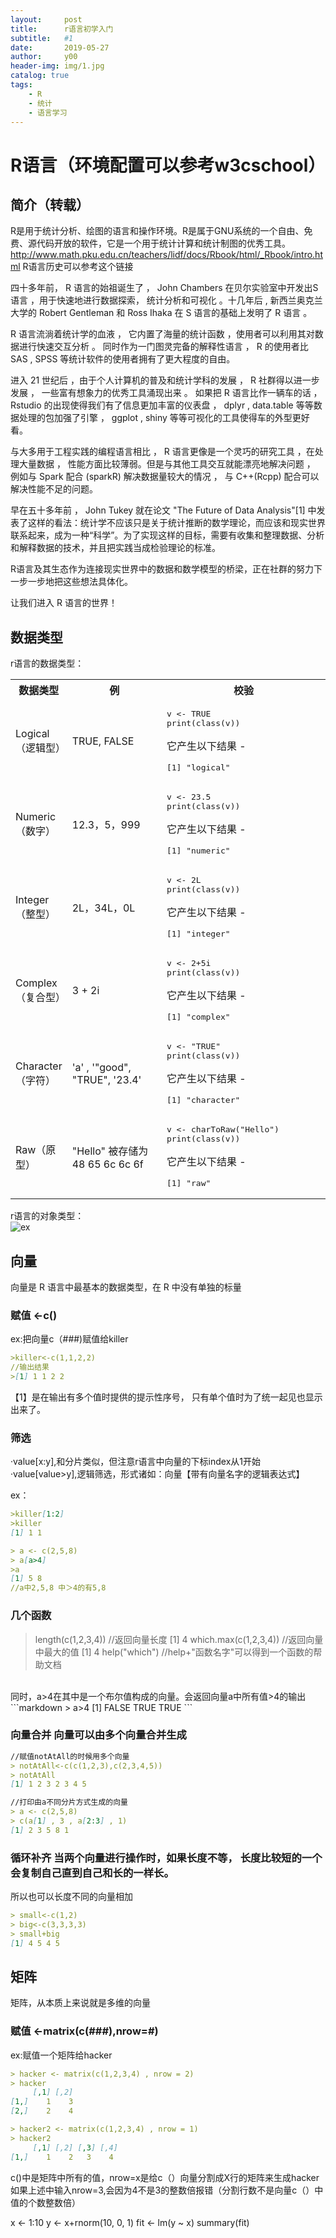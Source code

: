 ```yaml
---
layout:     post
title:      r语言初学入门
subtitle:   #1
date:       2019-05-27
author:     y00
header-img: img/1.jpg
catalog: true
tags:
    - R
    - 统计
    - 语言学习
---
```

# R语言（环境配置可以参考w3cschool）

## 简介（转载）
R是用于统计分析、绘图的语言和操作环境。R是属于GNU系统的一个自由、免费、源代码开放的软件，它是一个用于统计计算和统计制图的优秀工具。
http://www.math.pku.edu.cn/teachers/lidf/docs/Rbook/html/_Rbook/intro.html R语言历史可以参考这个链接


四十多年前， R 语言的始祖诞生了 ， John Chambers 在贝尔实验室中开发出S语言 ，用于快速地进行数据探索， 统计分析和可视化 。十几年后 , 新西兰奥克兰大学的 Robert Gentleman 和 Ross Ihaka 在 S 语言的基础上发明了 R 语言 。

R 语言流淌着统计学的血液 ， 它内置了海量的统计函数 ，使用者可以利用其对数据进行快速交互分析 。 同时作为一门图灵完备的解释性语言 ， R 的使用者比 SAS , SPSS 等统计软件的使用者拥有了更大程度的自由。

进入 21 世纪后 ，由于个人计算机的普及和统计学科的发展 ， R 社群得以进一步发展 ， 一些富有想象力的优秀工具涌现出来 。 如果把 R 语言比作一辆车的话 ， Rstudio 的出现使得我们有了信息更加丰富的仪表盘 ， dplyr , data.table 等等数据处理的包加强了引擎 ， ggplot , shiny 等等可视化的工具使得车的外型更好看。

与大多用于工程实践的编程语言相比 ， R 语言更像是一个灵巧的研究工具 ，在处理大量数据 ， 性能方面比较薄弱。但是与其他工具交互就能漂亮地解决问题 ， 例如与 Spark 配合 (sparkR) 解决数据量较大的情况 ， 与 C++(Rcpp) 配合可以解决性能不足的问题。

早在五十多年前 ， John Tukey 就在论文 "The Future of Data Analysis"[1] 中发表了这样的看法：统计学不应该只是关于统计推断的数学理论，而应该和现实世界联系起来，成为一种“科学”。为了实现这样的目标，需要有收集和整理数据、分析和解释数据的技术，并且把实践当成检验理论的标准。

R语言及其生态作为连接现实世界中的数据和数学模型的桥梁，正在社群的努力下一步一步地把这些想法具体化。

让我们进入 R 语言的世界！
## 数据类型
r语言的数据类型：
<table class="table table-bordered       "><tbody><tr><th style="width:16%">数据类型</th><th style="width:30%">例</th><th>校验</th></tr><tr><td style="vertical-align:middle;"><span>Logical（逻辑型）</span></td><td style="vertical-align:middle;"><span>TRUE, FALSE</span></td><td><pre class="prettyprint notranslate tryit">v &lt;- TRUE 
print(class(v))
</pre><p>它产生以下结果 - </p><pre class="result notranslate">[1] "logical" 
</pre></td></tr><tr><td style="vertical-align:middle;"><span>Numeric（数字）</span></td><td style="vertical-align:middle;">12.3，5，999</td><td><pre class="prettyprint notranslate tryit">v &lt;- 23.5
print(class(v))
</pre><p>它产生以下结果 - </p><pre class="result notranslate">[1] "numeric"
</pre></td></tr><tr><td style="vertical-align:middle;"><span>Integer（整型）</span></td><td style="vertical-align:middle;">2L，34L，0L</td><td><pre class="prettyprint notranslate tryit">v &lt;- 2L
print(class(v))
</pre><p>它产生以下结果 - </p><pre class="result notranslate">[1] "integer"
</pre></td></tr><tr><td style="vertical-align:middle;"><span>Complex（复合型）</span></td><td style="vertical-align:middle;"><span>3 + 2i</span></td><td><pre class="prettyprint notranslate tryit">v &lt;- 2+5i
print(class(v))
</pre><p>它产生以下结果 - </p><pre class="result notranslate">[1] "complex"
</pre></td></tr><tr><td style="vertical-align:middle;"><span>Character</span>（<span>字符</span>）</td><td style="vertical-align:middle;"><span>'a' , '"good", "TRUE", '23.4'</span></td><td><pre class="prettyprint notranslate tryit">v &lt;- "TRUE"
print(class(v))
</pre><p>它产生以下结果 - </p><pre class="result notranslate">[1] "character"
</pre></td></tr><tr><td style="vertical-align:middle;"><span>Raw（原型）</span></td><td style="vertical-align:middle;"><span>"Hello" 被存储为 48 65 6c 6c 6f</span></td><td><pre class="prettyprint notranslate tryit">v &lt;- charToRaw("Hello")
print(class(v))
</pre><p>它产生以下结果 - </p><pre class="result notranslate">[1] "raw" 
</pre></td></tr></tbody></table>

r语言的对象类型：
<br>
![ex](https://github.com/snowflowersnowflake/snowflowersnowflake.github.io/blob/master/img/r-op.png)


## 向量
向量是 R 语言中最基本的数据类型，在 R 中没有单独的标量

### 赋值  <-c()
ex:把向量c（###)赋值给killer
```markdown
>killer<-c(1,1,2,2)
//输出结果
>[1] 1 1 2 2 
```
【1】是在输出有多个值时提供的提示性序号， 只有单个值时为了统一起见也显示出来了。

### 筛选 
·value[x:y],和分片类似，但注意r语言中向量的下标index从1开始 <br>
·value[value>y],逻辑筛选，形式诸如：向量【带有向量名字的逻辑表达式】 

ex：
```markdown
>killer[1:2]
>killer
[1] 1 1

> a <- c(2,5,8)
> a[a>4]
>a
[1] 5 8
//a中2,5,8 中＞4的有5,8
```
### 几个函数
> length(c(1,2,3,4)) //返回向量长度
[1] 4
> which.max(c(1,2,3,4)) //返回向量中最大的值
[1] 4
> help("which") //help+"函数名字"可以得到一个函数的帮助文档
 <br>
同时，a>4在其中是一个布尔值构成的向量。会返回向量a中所有值>4的输出
```markdown
> a>4
[1] FALSE  TRUE  TRUE
```

### 向量合并 向量可以由多个向量合并生成
```markdown
//赋值notAtAll的时候用多个向量
> notAtAll<-c(c(1,2,3),c(2,3,4,5))
> notAtAll
[1] 1 2 3 2 3 4 5

//打印由a不同分片方式生成的向量
> a <- c(2,5,8)
> c(a[1] , 3 , a[2:3] , 1)
[1] 2 3 5 8 1
```

### 循环补齐  当两个向量进行操作时，如果长度不等， 长度比较短的一个会复制自己直到自己和长的一样长。
所以也可以长度不同的向量相加
```markdown
> small<-c(1,2)
> big<-c(3,3,3,3)
> small+big
[1] 4 5 4 5
```

## 矩阵 
矩阵，从本质上来说就是多维的向量

### 赋值 <-matrix(c(###),nrow=#)
ex:赋值一个矩阵给hacker
```markdown
> hacker <- matrix(c(1,2,3,4) , nrow = 2)
> hacker
     [,1] [,2]
[1,]    1    3
[2,]    2    4

> hacker2 <- matrix(c(1,2,3,4) , nrow = 1)
> hacker2
     [,1] [,2] [,3] [,4] 
[1,]    1    2   3    4
```
c()中是矩阵中所有的值，nrow=x是给c（）向量分割成X行的矩阵来生成hacker <br>
如果上述中输入nrow=3,会因为4不是3的整数倍报错（分割行数不是向量c（）中值的个数整数倍）


x <- 1:10
y <- x+rnorm(10, 0, 1)
fit <- lm(y ~ x)
summary(fit)
 
